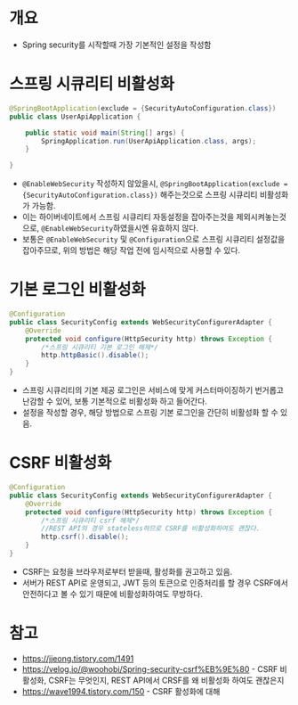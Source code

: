 # 개요

- Spring security를 시작할때 가장 기본적인 설정을 작성함

# 스프링 시큐리티 비활성화

```java
@SpringBootApplication(exclude = {SecurityAutoConfiguration.class})
public class UserApiApplication {

    public static void main(String[] args) {
        SpringApplication.run(UserApiApplication.class, args);
    }

}
```

- `@EnableWebSecurity` 작성하지 않았을시,  `@SpringBootApplication(exclude = {SecurityAutoConfiguration.class})` 해주는것으로 스프링 시큐리티 비활성화가 가능함.
- 이는 하이버네이트에서 스프링 시큐리티 자동설정을 잡아주는것을 제외시켜놓는것으로, `@EnableWebSecurity`하였을시엔 유효하지 않다. 
- 보통은 `@EnableWebSecurity` 및 `@Configuration`으로 스프링 시큐리티 설정값을 잡아주므로, 위의 방법은 해당 작업 전에 임시적으로 사용할 수 있다.

# 기본 로그인 비활성화

```java
@Configuration
public class SecurityConfig extends WebSecurityConfigurerAdapter {
    @Override
    protected void configure(HttpSecurity http) throws Exception {
        /*스프링 시큐리티 기본 로그인 해제*/
        http.httpBasic().disable();
    }
}
```

- 스프링 시큐리티의 기본 제공 로그인은 서비스에 맞게 커스터마이징하기 번거롭고 난감할 수 있어, 보통 기본적으로 비활성화 하고 들어간다.
- 설정을 작성할 경우, 해당 방법으로 스프링 기본 로그인을 간단히 비활성화 할 수 있음.

# CSRF 비활성화

```java
@Configuration
public class SecurityConfig extends WebSecurityConfigurerAdapter {
    @Override
    protected void configure(HttpSecurity http) throws Exception {
        /*스프링 시큐리티 csrf 해제*/
        //REST API의 경우 stateless하므로 CSRF를 비활성화하여도 괜찮다.
        http.csrf().disable();
    }
}
```

- CSRF는 요청을 브라우저로부터 받을때, 활성화를 권고하고 있음.
- 서버가 REST API로 운영되고, JWT 등의 토큰으로 인증처리를 할 경우 CSRF에서 안전하다고 볼 수 있기 때문에 비활성화하여도 무방하다.

# 참고

- https://jjeong.tistory.com/1491
- https://velog.io/@woohobi/Spring-security-csrf%EB%9E%80 - CSRF 비활성화, CSRF는 무엇인지, REST API에서 CRSF를 왜 비활성화 하여도 괜찮은지
- https://wave1994.tistory.com/150 - CSRF 활성화에 대해